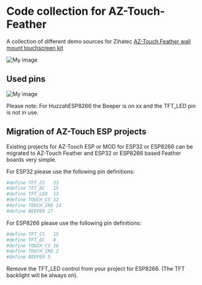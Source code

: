 # Code collection for AZ-Touch-Feather
A collection of different demo sources for Zihatec [AZ-Touch Feather wall mount touchscreen kit](https://www.hwhardsoft.de/english/projects/az-touch-feather/)

![My image](https://user-images.githubusercontent.com/3049858/116822654-38ada600-ab80-11eb-9d09-22b8a9e6d055.png)


## Used pins

![My image](https://user-images.githubusercontent.com/3049858/116822653-36e3e280-ab80-11eb-96f6-3615512153ef.png)

Please note: For HuzzahESP8266 the Beeper is on xx and the TFT_LED pin is not in use.


## Migration of AZ-Touch ESP projects

Existing projects for AZ-Touch ESP or MOD for ESP32 or ESP8266 can be migrated to AZ-Touch Feather and ESP32 or ESP8266 based Feather boards very simple.

For ESP32 please use the following pin definitions:

```bash
#define TFT_CS   33
#define TFT_DC   15
#define TFT_LED  13
#define TOUCH_CS 32
#define TOUCH_IRQ 14 
#define BEEPER 27
```



For ESP8266 please use the following pin definitions:

```bash
#define TFT_CS   15
#define TFT_DC   0
#define TOUCH_CS 16
#define TOUCH_IRQ 2 
#define BEEPER 5
```

Remove the TFT_LED control from your project for ESP8266. (The TFT backlight will be always on). 
